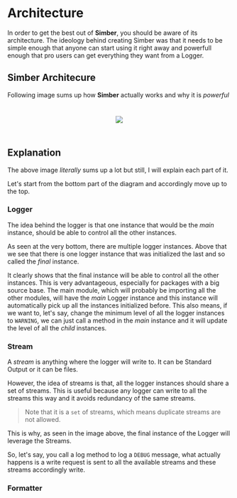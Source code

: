 # Architecture

In order to get the best out of **Simber**, you should be aware of its architecture. The ideology behind creating Simber was that it needs to be simple enough that anyone can start using it right away
and powerfull enough that pro users can get everything they want from a Logger.

## Simber Architecure

Following image sums up how **Simber** actually works and why it is *powerful*

<div align="center" style="padding-top: 25px; padding-bottom: 25px;">
<img src="/assets/simber_arch.png">
</div>

## Explanation

The above image *literally* sums up a lot but still, I will explain each part of it.

Let's start from the bottom part of the diagram and accordingly move up to the top.

### Logger

The idea behind the logger is that one instance that would be the *main* instance, should be able to control all the other instances.

As seen at the very bottom, there are multiple logger instances. Above that we see that there is one logger instance that was initialized the last and so called the *final* instance.

It clearly shows that the final instance will be able to control all the other instances. This is very advantageous, especially for packages with a big source base. The main module, which will probably be importing all the other modules, will have the *main* Logger instance and this instance will automatically pick up all the instances initialized before. This also means, if we want to, let's say, change the minimum level of all the logger instances to `WARNING`, we can just call a method in the *main* instance and it will update the level of all the *child* instances.

### Stream

A *stream* is anything where the logger will write to. It can be Standard Output or it can be files.

However, the idea of streams is that, all the logger instances should share a set of streams. This is useful because any logger can write to all the streams this way and it avoids redundancy of the same streams.

>Note that it is a `set` of streams, which means duplicate streams are not allowed.

This is why, as seen in the image above, the final instance of the Logger will leverage the Streams.

So, let's say, you call a log method to log a `DEBUG` message, what actually happens is a write request is sent to all the available streams and these streams accordingly write.

### Formatter